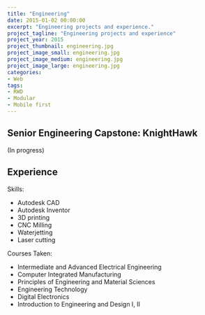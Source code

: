 ```yaml
---
title: "Engineering"
date: 2015-01-02 00:00:00
excerpt: "Engineering projects and experience."
project_tagline: "Engineering projects and experience"
project_year: 2015
project_thumbnail: engineering.jpg
project_image_small: engineering.jpg
project_image_medium: engineering.jpg
project_image_large: engineering.jpg
categories:
- Web
tags:
- RWD
- Modular
- Mobile first
---
```


## Senior Engineering Capstone: KnightHawk

(In progress)

## Experience

Skills:

- Autodesk CAD
- Autodesk Inventor
- 3D printing
- CNC Milling
- Waterjetting
- Laser cutting

Courses Taken:

- Intermediate and Advanced Electrical Engineering
- Computer Integrated Manufacturing
- Principles of Engineering and Material Sciences
- Engineering Technology
- Digital Electronics
- Introduction to Engineering and Design I, II